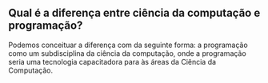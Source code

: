 ## Qual é a diferença entre ciência da computação e programação?

Podemos conceituar a diferença com da seguinte forma: a programação como um subdisciplina da ciência da computação, onde a programação seria uma tecnologia capacitadora para às áreas da Ciência da Computação.
